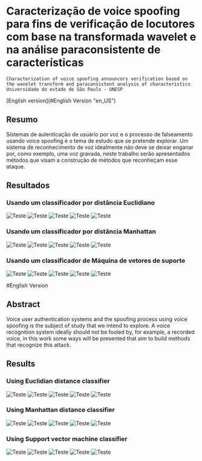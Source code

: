 # Caracterização de voice spoofing para fins de verificação de locutores com base na transformada wavelet e na análise paraconsistente de características
	Characterization of voice spoofing announcers verification based on the wavelet transform and paraconsistent analysis of characteristics
	Universidade do estado de São Paulo - UNESP

[English version](#English Version "en_US") 

## Resumo
Sistemas de autenticação de usuário por voz e o processo de 
falseamento usando voice spoofing é o tema de estudo que se 
pretende explorar. Um sistema de reconhecimento  de voz idealmente 
não deve se deixar enganar por, como exemplo, uma voz gravada, 
neste trabalho serão apresentados métodos que visam a construção 
de métodos que reconheçam esse ataque.

## Resultados

### Usando um classificador por distância Euclidiano 
![Teste](./documentation/results/confusionMatrices/classifier_Euclidian_10.png "title") 
![Teste](./documentation/results/confusionMatrices/classifier_Euclidian_20.png "title") 
![Teste](./documentation/results/confusionMatrices/classifier_Euclidian_30.png "title") 
![Teste](./documentation/results/confusionMatrices/classifier_Euclidian_40.png "title") 
![Teste](./documentation/results/confusionMatrices/classifier_Euclidian_50.png "title") 

### Usando um classificador por distância Manhattan 
![Teste](./documentation/results/confusionMatrices/classifier_Manhattan_10.png "title") 
![Teste](./documentation/results/confusionMatrices/classifier_Manhattan_20.png "title") 
![Teste](./documentation/results/confusionMatrices/classifier_Manhattan_30.png "title") 
![Teste](./documentation/results/confusionMatrices/classifier_Manhattan_40.png "title") 
![Teste](./documentation/results/confusionMatrices/classifier_Manhattan_50.png "title") 

### Usando um classificador de Máquina de vetores de suporte 
![Teste](./documentation/results/confusionMatrices/classifier_SVM_10.png "title") 
![Teste](./documentation/results/confusionMatrices/classifier_SVM_20.png "title") 
![Teste](./documentation/results/confusionMatrices/classifier_SVM_30.png "title") 
![Teste](./documentation/results/confusionMatrices/classifier_SVM_40.png "title") 
![Teste](./documentation/results/confusionMatrices/classifier_SVM_50.png "title") 


#English Version
## Abstract
Voice user authentication systems and the spoofing process 
using voice spoofing is the subject of study that we intend 
to explore. A voice recognition system ideally should not be 
fooled by, for example, a recorded voice, in this work some
ways will be presented that aim to build methods that recognize 
this attack.

## Results
### Using Euclidian distance classifier 
![Teste](./documentation/results/confusionMatrices/classifier_Euclidian_10.png "title") 
![Teste](./documentation/results/confusionMatrices/classifier_Euclidian_20.png "title") 
![Teste](./documentation/results/confusionMatrices/classifier_Euclidian_30.png "title") 
![Teste](./documentation/results/confusionMatrices/classifier_Euclidian_40.png "title") 
![Teste](./documentation/results/confusionMatrices/classifier_Euclidian_50.png "title") 

### Using Manhattan distance classifier 
![Teste](./documentation/results/confusionMatrices/classifier_Manhattan_10.png "title") 
![Teste](./documentation/results/confusionMatrices/classifier_Manhattan_20.png "title") 
![Teste](./documentation/results/confusionMatrices/classifier_Manhattan_30.png "title") 
![Teste](./documentation/results/confusionMatrices/classifier_Manhattan_40.png "title") 
![Teste](./documentation/results/confusionMatrices/classifier_Manhattan_50.png "title") 

### Using Support vector machine classifier 
![Teste](./documentation/results/confusionMatrices/classifier_SVM_10.png "title") 
![Teste](./documentation/results/confusionMatrices/classifier_SVM_20.png "title") 
![Teste](./documentation/results/confusionMatrices/classifier_SVM_30.png "title") 
![Teste](./documentation/results/confusionMatrices/classifier_SVM_40.png "title") 
![Teste](./documentation/results/confusionMatrices/classifier_SVM_50.png "title") 
